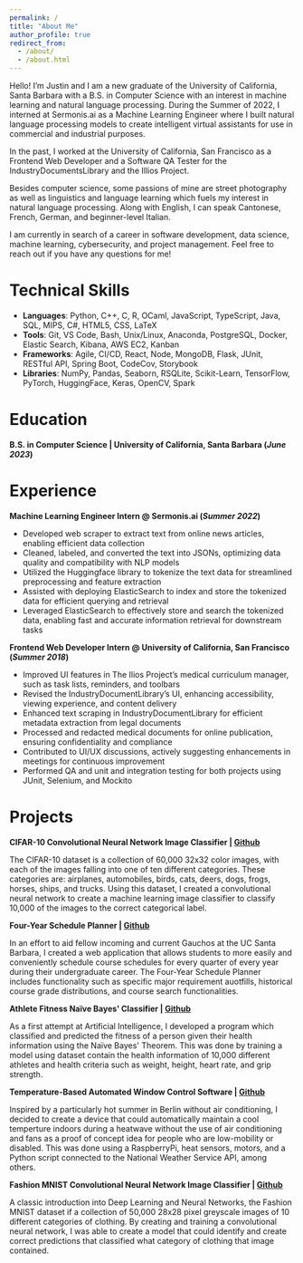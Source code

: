 ```yaml
---
permalink: /
title: "About Me"
author_profile: true
redirect_from: 
  - /about/
  - /about.html
---
```


Hello! I’m Justin and I am a new graduate of the University of California, Santa Barbara with a B.S. in Computer Science with an interest in machine learning and natural language processing. During the Summer of 2022, I interned at Sermonis.ai as a Machine Learning Engineer where I built natural language processing models to create intelligent virtual assistants for use in commercial and industrial purposes.

In the past, I worked at the University of California, San Francisco as a Frontend Web Developer and a Software QA Tester for the IndustryDocumentsLibrary and the Illios Project.

Besides computer science, some passions of mine are street photography as well as linguistics and language learning which fuels my interest in natural language processing. Along with English, I can speak Cantonese, French, German, and beginner-level Italian.

I am currently in search of a career in software development, data science, machine learning, cybersecurity, and project management. Feel free to reach out if you have any questions for me!


Technical Skills
======
- **Languages**: Python, C++, C, R, OCaml, JavaScript, TypeScript, Java, SQL, MIPS, C#, HTML5, CSS, LaTeX
- **Tools**: Git, VS Code, Bash, Unix/Linux, Anaconda, PostgreSQL, Docker, Elastic Search, Kibana, AWS EC2, Kanban 
- **Frameworks**: Agile, CI/CD, React, Node, MongoDB, Flask, JUnit, RESTful API, Spring Boot, CodeCov, Storybook
- **Libraries**: NumPy, Pandas, Seaborn, RSQLite, Scikit-Learn, TensorFlow, PyTorch, HuggingFace, Keras, OpenCV, Spark


Education
======
**B.S. in Computer Science | University of California, Santa Barbara (_June 2023_)** 	


Experience
======
**Machine Learning Engineer Intern @ Sermonis.ai (_Summer 2022_)**
- Developed web scraper to extract text from online news articles, enabling efficient data collection
- Cleaned, labeled, and converted the text into JSONs, optimizing data quality and compatibility with NLP models
- Utilized the Huggingface library to tokenize the text data for streamlined preprocessing and feature extraction
- Assisted with deploying ElasticSearch to index and store the tokenized data for efficient querying and retrieval
- Leveraged ElasticSearch to effectively store and search the tokenized data, enabling fast and accurate information retrieval for downstream tasks

**Frontend Web Developer Intern @ University of California, San Francisco (_Summer 2018_)**
- Improved UI features in The Ilios Project’s medical curriculum manager, such as task lists, reminders, and toolbars
- Revised the IndustryDocumentLibrary’s UI, enhancing accessibility, viewing experience, and content delivery
- Enhanced text scraping in IndustryDocumentLibrary for efficient metadata extraction from legal documents
- Processed and redacted medical documents for online publication, ensuring confidentiality and compliance
- Contributed to UI/UX discussions, actively suggesting enhancements in meetings for continuous improvement
- Performed QA and unit and integration testing for both projects using JUnit, Selenium, and Mockito


Projects
======
**CIFAR-10 Convolutional Neural Network Image Classifier | [Github](https://github.com/Lai-Justin/Keras-CIFAR-10-CNN)**

The CIFAR-10 dataset is a collection of 60,000 32x32 color images, with each of the images falling into one of ten different categories. These categories are: airplanes, automobiles, birds, cats, deers, dogs, frogs, horses, ships, and trucks. Using this dataset, I created a convolutional neural network to create a machine learning image classifier to classify 10,000 of the images to the correct categorical label.

**Four-Year Schedule Planner | [Github](https://github.com/Lai-Justin/Schedule-Planner)**

In an effort to aid fellow incoming and current Gauchos at the UC Santa Barbara, I created a web application that allows students to more easily and conveniently schedule course schedules for every quarter of every year during their undergraduate career. The Four-Year Schedule Planner includes functionality such as specific major requirement auotfills, historical course grade distributions, and course search functionalities.

**Athlete Fitness Naïve Bayes' Classifier | [Github](https://github.com/Lai-Justin/Schedule-Planner)**

As a first attempt at Artificial Intelligence, I developed a program which classified and predicted the fitness of a person given their health information using the Naïve Bayes' Theorem. This was done by training a model using dataset contain the health information of 10,000 different athletes and health criteria such as weight, height, heart rate, and grip strength.

**Temperature-Based Automated Window Control Software | [Github](https://github.com/Lai-Justin/Window-Control)**

Inspired by a particularly hot summer in Berlin without air conditioning, I decided to create a device that could automatically maintain a cool temperture indoors during a heatwave without the use of air conditioning and fans as a proof of concept idea for people who are low-mobility or disabled. This was done using a RaspberryPi, heat sensors, motors, and a Python script connected to the National Weather Service API, among others.

**Fashion MNIST Convolutional Neural Network Image Classifier | [Github](https://github.com/Lai-Justin/FashionMNIST-Image-Classifier)**

A classic introduction into Deep Learning and Neural Networks, the Fashion MNIST dataset if a collection of 50,000 28x28 pixel greyscale images of 10 different categories of clothing. By creating and training a convolutional neural network, I was able to create a model that could identify and create correct predictions that classified what category of clothing that image contained.

